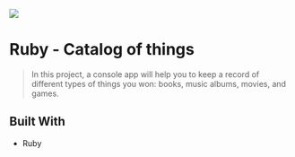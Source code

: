 ![](https://img.shields.io/badge/Microverse-blueviolet)

# Ruby - Catalog of things

> In this project, a console app will help you to keep a record of different types of things you won: books, music albums, movies, and games.


## Built With

- Ruby
